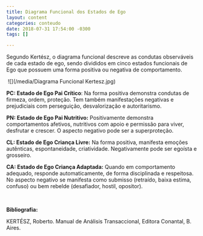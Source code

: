 ```yaml
---
title: Diagrama Funcional dos Estados de Ego
layout: content
categories: conteudo
date: 2018-07-31 17:54:00 -0300
tags: []

---
```

Segundo Kertész, o diagrama funcional descreve as condutas observáveis de cada estado de ego, sendo divididos em cinco estados funcionais de Ego que possuem uma forma positiva ou negativa de comportamento.

 ![](/media/Diagrama Funcional Kertesz.jpg)

**PC: Estado de Ego Pai Crítico**: Na forma positiva demonstra condutas de firmeza, ordem, proteção. Tem também manifestações negativas e prejudiciais com perseguição, desvalorização e autoritarismo.

**PN: Estado de Ego Pai Nutritivo:** Positivamente demonstra comportamentos afetivos, nutritivos com apoio e permissão para viver, desfrutar e crescer. O aspecto negativo pode ser a superproteção.

**CL: Estado de Ego Criança Livre:** Na forma positiva, manifesta emoções autênticas, espontaneidade, criatividade. Negativamente pode ser egoísta e grosseiro.

**CA: Estado de Ego Criança Adaptada:** Quando em comportamento adequado, responde automaticamente, de forma disciplinada e respeitosa. No aspecto negativo se manifesta como submisso (retraído, baixa estima, confuso) ou bem rebelde (desafiador, hostil, opositor).

 

**Bibliografia:**

KERTÉSZ, Roberto. Manual de Análisis Transaccional, Editora Conantal, B. Aires.
